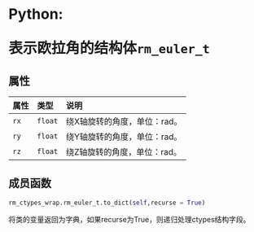 # <p class="hidden">Python: </p>表示欧拉角的结构体`rm_euler_t`

## 属性

|  属性  |  类型  |  说明  |
| :--- | :--- | :--- |
|  `rx`  |  `float`  |  绕X轴旋转的角度，单位：rad。 |
|  `ry`  |  `float`  |  绕Y轴旋转的角度，单位：rad。  |
|  `rz`  |  `float`  |  绕Z轴旋转的角度，单位：rad。  |

## 成员函数

```python
rm_ctypes_wrap.rm_euler_t.to_dict(self,recurse = True)
```

将类的变量返回为字典，如果recurse为True，则递归处理ctypes结构字段。

